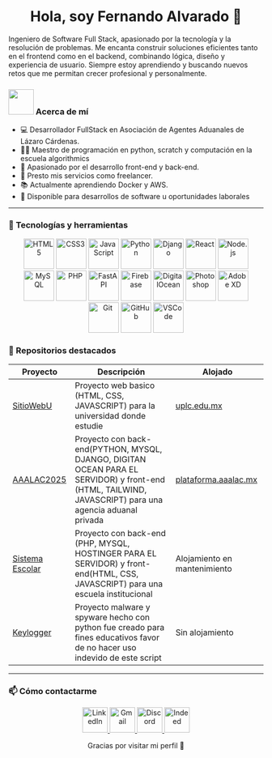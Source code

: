 <h1 align="center">Hola, soy Fernando Alvarado 👋</h1>
Ingeniero de Software Full Stack, apasionado por la tecnología y la resolución de problemas. Me encanta construir soluciones eficientes tanto en el frontend como en el backend, combinando lógica, diseño y experiencia de usuario. Siempre estoy aprendiendo y buscando nuevos retos que me permitan crecer profesional y personalmente.

### <picture><img src = "https://github.com/7oSkaaa/7oSkaaa/blob/main/Images/about_me.gif?raw=true" width = 50px></picture> Acerca de mí
- 💻 Desarrollador FullStack en Asociación de Agentes Aduanales de Lázaro Cárdenas.
- 👨‍🏫 Maestro de programación en python, scratch y computación en la escuela algorithmics
- 🚀 Apasionado por el desarrollo front-end y back-end.
- 🧩 Presto mis servicios como freelancer.
- 📚 Actualmente aprendiendo Docker y AWS.
- 📄 Disponible para desarrollos de software u oportunidades laborales

---

### 🔧 Tecnologías y herramientas

<p align="center">
  <img src="https://cdn.jsdelivr.net/gh/devicons/devicon/icons/html5/html5-original.svg" alt="HTML5" width="60" height="60"/>
  <img src="https://cdn.jsdelivr.net/gh/devicons/devicon/icons/css3/css3-original.svg" alt="CSS3" width="60" height="60"/>
  <img src="https://cdn.jsdelivr.net/gh/devicons/devicon/icons/javascript/javascript-original.svg" alt="JavaScript" width="60" height="60"/>
  <img src="https://cdn.jsdelivr.net/gh/devicons/devicon/icons/python/python-original.svg" alt="Python" width="60" height="60"/>
  <img src="https://cdn.jsdelivr.net/gh/devicons/devicon/icons/django/django-plain.svg" alt="Django" width="60" height="60"/>
  <img src="https://cdn.jsdelivr.net/gh/devicons/devicon/icons/react/react-original.svg" alt="React" width="60" height="60"/>
  <img src="https://cdn.jsdelivr.net/gh/devicons/devicon/icons/nodejs/nodejs-original.svg" alt="Node.js" width="60" height="60"/>
  <img src="https://cdn.jsdelivr.net/gh/devicons/devicon/icons/mysql/mysql-original.svg" alt="MySQL" width="60" height="60"/>
  <img src="https://cdn.jsdelivr.net/gh/devicons/devicon/icons/php/php-original.svg" alt="PHP" width="60" height="60"/>
  <img src="https://cdn.jsdelivr.net/gh/devicons/devicon/icons/fastapi/fastapi-original.svg" alt="FastAPI" width="60" height="60"/>
  <img src="https://img.shields.io/badge/Firebase-FFCA28?style=flat&logo=firebase&logoColor=black" alt="Firebase" width="60" height="60"/>
  <img src="https://camo.githubusercontent.com/84a6b9bad3a2f7e87f8cc51c703ae8b5a727d0a04c575011fe4f673d7fd9a167/68747470733a2f2f696d672e736869656c64732e696f2f62616467652f4469676974616c4f6365616e2d2532333031363766662e7376673f7374796c653d666f722d7468652d6261646765266c6f676f3d6469676974616c4f6365616e266c6f676f436f6c6f723d7768697465" alt="DigitalOcean" width="60" height="60"/>
  <img src="https://cdn-icons-png.flaticon.com/512/5968/5968520.png" alt="Photoshop" width="60" height="60"/>
  <img src="https://img.shields.io/badge/Adobe_XD-FF61F6?style=flat&logo=adobe-xd&logoColor=white" alt="Adobe XD" width="60" height="60"/>
  <img src="https://cdn.jsdelivr.net/gh/devicons/devicon/icons/git/git-original.svg" alt="Git" width="60" height="60"/>
  <img src="https://cdn.jsdelivr.net/gh/devicons/devicon/icons/github/github-original.svg" alt="GitHub" width="60" height="60"/>
  <img src="https://cdn.jsdelivr.net/gh/devicons/devicon/icons/vscode/vscode-original.svg" alt="VSCode" width="60" height="60"/>
</p>

### 📂 Repositorios destacados
| Proyecto | Descripción | Alojado |
|----------|-------------|---------|
| [SitioWebU](https://github.com/FerGod/SitioWebU) | Proyecto web basico (HTML, CSS, JAVASCRIPT) para la universidad donde estudie | [uplc.edu.mx](https://uplc.edu.mx/) |
| [AAALAC2025](#) | Proyecto con back-end(PYTHON, MYSQL, DJANGO, DIGITAN OCEAN PARA EL SERVIDOR) y front-end (HTML, TAILWIND, JAVASCRIPT) para una agencia aduanal privada | [plataforma.aaalac.mx](https://plataforma.aaalac.mx/) |
| [Sistema Escolar](https://github.com/mEquihua/SitioWebUPLC) | Proyecto con back-end (PHP, MYSQL, HOSTINGER PARA EL SERVIDOR) y front-end(HTML, CSS, JAVASCRIPT) para una escuela institucional | Alojamiento en mantenimiento |
| [Keylogger](https://github.com/Fernando-Alvarado-Soria/keyloggerPython) | Proyecto malware y spyware hecho con python fue creado para fines educativos favor de no hacer uso indevido de este script | Sin alojamiento |
---

### 📫 Cómo contactarme
<p align="center">
  <!-- LinkedIn -->
  <a href="https://www.linkedin.com/in/alvarado-soria-fernando-9bb433246/" target="blank">
    <img src="https://user-images.githubusercontent.com/88904952/234979284-68c11d7f-1acc-4f0c-ac78-044e1037d7b0.png" alt="LinkedIn" height="50" width="50" />
  </a>
  <!-- Gmail -->
  <a href="fernan.alvarado201@gmail.com" target="blank">
    <img src="https://cdn-icons-png.flaticon.com/512/732/732200.png" alt="Gmail" height="50" width="50" />
  </a>
  <!-- Discord -->
  <a href="https://discordapp.com/users/tu-id-o-usuario" target="blank">
    <img src="https://cdn-icons-png.flaticon.com/512/2111/2111370.png" alt="Discord" height="50" width="50" />
  </a>
  <!-- Indeed -->
  <a href="https://profile.indeed.com/?hl=es_MX&co=MX&from=gnav-homepage" target="blank">
    <img src="https://cdn-icons-png.flaticon.com/512/5977/5977577.png" alt="Indeed" height="50" width="50" />
  </a>
</p>

<p align="center">Gracias por visitar mi perfil 🙌</p>

